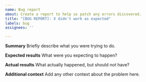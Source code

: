 ```yaml
---
name: Bug report
about: Create a report to help us patch any errors discovered.
title: "[BUG REPORT]: X didn't work as expected"
labels: bug
assignees: ''

---
```


**Summary**
Briefly describe what you were trying to do.

**Expected results**
What were you expecting to happen?

**Actual results**
What actually happened, but should not have?


**Additional context**
Add any other context about the problem here.